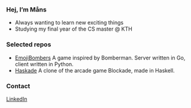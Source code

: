 ### Hej, I’m Måns
- Always wanting to learn new exciting things
- Studying my final year of the CS master @ KTH

### Selected repos
- [EmojiBombers](https://github.com/mans-andersson/EmojiBombers) A game inspired by Bomberman. Server written in Go, client written in Python.
- [Haskade](https://github.com/mans-andersson/haskade) A clone of the arcade game Blockade, made in Haskell.

### Contact
[LinkedIn](https://www.linkedin.com/in/mansander/)

<!---
mans-andersson/mans-andersson is a ✨ special ✨ repository because its `README.md` (this file) appears on your GitHub profile.
You can click the Preview link to take a look at your changes.
--->
